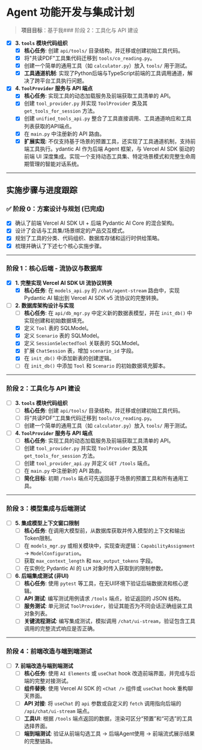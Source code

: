 # Agent 功能开发与集成计划

> **项目目标**：基于我### 阶段 2：工具化与 API 建设

- [x] **3. `tools` 模块代码组织**
  - [x] **核心任务**: 创建 `api/tools/` 目录结构，并迁移或创建初始工具代码。
  - [x] 将"共读PDF"工具集代码迁移到 `tools/co_reading.py`。
  - [x] 创建一个简单的通用工具（如 `calculator.py`）放入 `tools/` 用于测试。
  - [x] **工具通道机制**: 实现了Python后端与TypeScript前端的工具调用通道，解决了跨平台工具执行问题。

- [x] **4. `ToolProvider` 服务与 API 端点**
  - [x] **核心任务**: 实现工具的动态加载服务及前端获取工具清单的 API。
  - [x] 创建 `tool_provider.py` 并实现 `ToolProvider` 类及其 `get_tools_for_session` 方法。
  - [x] 创建 `unified_tools_api.py` 整合了工具直接调用、工具通道响应和工具列表获取的API端点。
  - [x] 在 `main.py` 中注册新的 API 路由。
  - [x] **扩展实现**: 不仅支持基于场景的预置工具，还实现了工具通道机制，支持前端工具执行。ydantic AI 作为后端 Agent 框架，与 Vercel AI SDK 驱动的前端 UI 深度集成。实现一个支持动态工具集、特定场景模式和完整生命周期管理的智能对话系统。

---

## 实施步骤与进度跟踪

### ✅ 阶段 0：方案设计与规划 (已完成)

- [x] 确认了前端 Vercel AI SDK UI + 后端 Pydantic AI Core 的混合架构。
- [x] 设计了会话与工具集/场景绑定的产品交互模式。
- [x] 规划了工具的分类、代码组织、数据库存储和运行时供给策略。
- [x] 梳理并确认了下述七个核心实施步骤。

---

### 阶段 1：核心后端 - 流协议与数据库

- [x] **1. 完整实现 Vercel AI SDK UI 流协议转换**
  - [x] **核心任务**: 在 `models_api.py` 的 `/chat/agent-stream` 路由中，实现 Pydantic AI 输出到 Vercel AI SDK v5 流协议的完整转换。

- [ ] **2. 数据库架构设计与实现**
  - [ ] **核心任务**: 在 `api/db_mgr.py` 中定义新的数据表模型，并在 `init_db()` 中实现创建和初始数据填充。
  - [x] 定义 `Tool` 表的 SQLModel。
  - [x] 定义 `Scenario` 表的 SQLModel。
  - [x] 定义 `SessionSelectedTool` 关联表的 SQLModel。
  - [x] 扩展 `ChatSession` 表，增加 `scenario_id` 字段。
  - [x] 在 `init_db()` 中添加新表的创建逻辑。
  - [ ] 在 `init_db()` 中添加 `Tool` 和 `Scenario` 的初始数据填充脚本。

---

### 阶段 2：工具化与 API 建设

- [ ] **3. `tools` 模块代码组织**
  - [ ] **核心任务**: 创建 `api/tools/` 目录结构，并迁移或创建初始工具代码。
  - [ ] 将“共读PDF”工具集代码迁移到 `tools/co_reading.py`。
  - [ ] 创建一个简单的通用工具（如 `calculator.py`）放入 `tools/` 用于测试。

- [ ] **4. `ToolProvider` 服务与 API 端点**
  - [ ] **核心任务**: 实现工具的动态加载服务及前端获取工具清单的 API。
  - [ ] 创建 `tool_provider.py` 并实现 `ToolProvider` 类及其 `get_tools_for_session` 方法。
  - [ ] 创建 `tool_provider_api.py` 并定义 `GET /tools` 端点。
  - [ ] 在 `main.py` 中注册新的 API 路由。
  - [ ] **简化目标**: 初期 `/tools` 端点可先返回基于场景的预置工具和所有通用工具。

---

### 阶段 3：模型集成与后端测试

- [ ] **5. 集成模型上下文窗口限制**
  - [ ] **核心任务**: 在调用大模型前，从数据库获取并传入模型的上下文和输出Token限制。
  - [ ] 在 `models_mgr.py` 或相关模块中，实现查询逻辑：`CapabilityAssignment` -> `ModelConfiguration`。
  - [ ] 获取 `max_context_length` 和 `max_output_tokens` 字段。
  - [ ] 在实例化 Pydantic AI 的 `LLM` 对象时传入获取到的限制参数。

- [ ] **6. 后端集成测试 (非UI)**
  - [ ] **核心任务**: 使用 `pytest` 等工具，在无UI环境下验证后端数据流和核心逻辑。
  - [ ] **API 测试**: 编写测试用例请求 `/tools` 端点，验证返回的 JSON 结构。
  - [ ] **服务测试**: 单元测试 `ToolProvider`，验证其能否为不同会话正确组装工具对象列表。
  - [ ] **关键流程测试**: 编写集成测试，模拟调用 `/chat/ui-stream`，验证包含工具调用的完整流式响应是否正确。

---

### 阶段 4：前端改造与端到端测试

- [ ] **7. 前端改造与端到端测试**
  - [ ] **核心任务**: 使用 `AI Elements` 或 `useChat` hook 改造前端界面，并完成与后端的完整对接测试。
  - [ ] **组件替换**: 使用 Vercel AI SDK 的 `<Chat />` 组件或 `useChat` hook 重构聊天界面。
  - [ ] **API 对接**: 将 `useChat` 的 `api` 参数或自定义的 `fetch` 调用指向后端的 `/api/chat/ui-stream` 端点。
  - [ ] **工具UI**: 根据 `/tools` 端点返回的数据，渲染可区分“预置”和“可选”的工具选择界面。
  - [ ] **端到端测试**: 验证从前端勾选工具 -> 后端Agent使用 -> 前端流式展示结果的完整链路。
